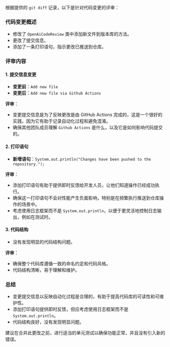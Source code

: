 根据提供的 `git diff` 记录，以下是针对代码变更的评审：

### 代码变更概述
- 修改了 `OpenAiCodeReview` 类中添加新文件到版本库的方法。
- 更改了提交信息。
- 添加了一条打印语句，指示更改已推送到仓库。

### 评审内容

#### 1. 提交信息变更
- **变更前**：`Add new file`
- **变更后**：`Add new file via Github Actions`

**评审**：
- 变更提交信息是为了反映更改是由 GitHub Actions 完成的，这是一个很好的实践，因为它有助于记录自动化过程和避免混淆。
- 确保其他团队成员理解 `Github Actions` 是什么，以及它是如何影响代码提交的。

#### 2. 打印语句
- **新增语句**：`System.out.println("Changes have been pushed to the repository.");`

**评审**：
- 添加打印语句有助于提供即时反馈给开发人员，让他们知道操作已经成功执行。
- 确保这一打印语句不会对性能产生负面影响，特别是在频繁执行推送到仓库操作的场景中。
- 考虑使用日志框架而不是 `System.out.println`，以便于更灵活地控制日志输出，例如在测试时。

#### 3. 代码结构
- 没有发现明显的代码结构问题。

**评审**：
- 确保整个代码库遵循一致的命名约定和代码风格。
- 代码结构清晰，易于理解和维护。

### 总结
- 变更提交信息以反映自动化过程是合理的，有助于提高代码库的可读性和可维护性。
- 添加打印语句提供即时反馈，但应考虑使用日志框架而不是 `System.out.println`。
- 代码结构良好，没有发现明显问题。

建议在合并此更改之前，进行适当的单元测试以确保功能正常，并且没有引入新的错误。